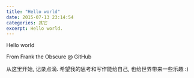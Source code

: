 ```yaml
---
title: "Hello world"
date: 2015-07-13 23:14:54
categories: 其它
excerpt: Hello world.
---
```




Hello world

From Frank the Obscure @ GitHub

从这里开始, 记录点滴. 希望我的思考和写作能给自己, 也给世界带来一些乐趣 :)